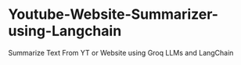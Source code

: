 # Youtube-Website-Summarizer-using-Langchain
 Summarize Text From YT or Website using Groq LLMs and LangChain
